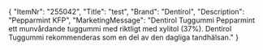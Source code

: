 {
  "ItemNr": "255042",
  "Title": "test",
  "Brand": "Dentirol",
  "Description": "Pepparmint KFP",
  "MarketingMessage": "Dentirol Tuggummi Pepparmint ett munvårdande tuggummi med riktligt med xylitol (37%). Dentirol Tuggummi rekommenderas som en del av den dagliga tandhälsan."
}